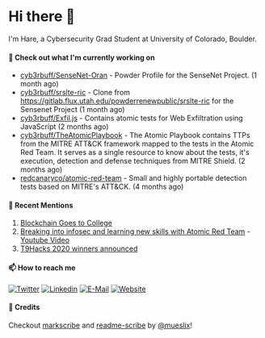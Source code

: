 # Hi there 👋

I'm Hare, a Cybersecurity Grad Student at University of Colorado, Boulder. 

#### 👷 Check out what I'm currently working on

- [cyb3rbuff/SenseNet-Oran](https://github.com/cyb3rbuff/SenseNet-Oran) - Powder Profile for the SenseNet Project.  (1 month ago)
- [cyb3rbuff/srslte-ric](https://github.com/cyb3rbuff/srslte-ric) - Clone from https://gitlab.flux.utah.edu/powderrenewpublic/srslte-ric for the Sensenet Project (1 month ago)
- [cyb3rbuff/Exfil.js](https://github.com/cyb3rbuff/Exfil.js) - Contains atomic tests for Web Exfiltration using JavaScript (2 months ago)
- [cyb3rbuff/TheAtomicPlaybook](https://github.com/cyb3rbuff/TheAtomicPlaybook) - The Atomic Playbook contains TTPs from the MITRE ATT&amp;CK framework mapped to the tests in the Atomic Red Team. It serves as a single resource to know about the tests, it&#39;s execution, detection and defense techniques from MITRE Shield. (2 months ago)
- [redcanaryco/atomic-red-team](https://github.com/redcanaryco/atomic-red-team) - Small and highly portable detection tests based on MITRE&#39;s ATT&amp;CK. (4 months ago)

#### 🙇 Recent Mentions

1. [Blockchain Goes to College](https://www.coindesk.com/blockchain-goes-to-college)
2. [Breaking into infosec and learning new skills with Atomic Red Team](https://redcanary.com/blog/breaking-into-infosec-atomic-red-team/) - [Youtube Video](https://www.youtube.com/watch?v=t0rwyuPoZ-E)
3. [T9Hacks 2020 winners announced](https://www.colorado.edu/atlas/2020/02/18/t9hacks-2020-winners-announced)

#### 📫 How to reach me

[![Twitter](https://img.shields.io/badge/-0x6cdev-blue?style=flat-square&logo=twitter&logoColor=white)](https://twitter.com/0x6cdev)
[![Linkedin](https://img.shields.io/badge/-haresudhan-blue?style=flat-square&logo=linkedin&logoColor=white)](https://linkedin.com/in/haresudhan)
[![E-Mail](https://img.shields.io/badge/email-reveal-2a8?style=flat-square&logo=protonmail&logoColor=white)](https://mailhide.io/e/woqKL)
[![Website](https://img.shields.io/badge/-0x6c.dev-blue?style=flat-square&logo=element&logoColor=white)](https://maxtern.dev)

#### 🙇 Credits

Checkout [markscribe](https://github.com/muesli/markscribe)
and [readme-scribe](https://github.com/muesli/readme-scribe) by [@mueslix](https://twitter.com/mueslix)!
